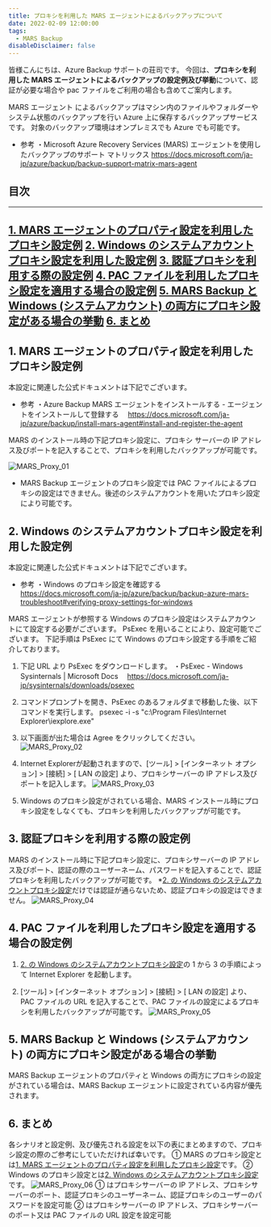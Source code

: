 ```yaml
---
title: プロキシを利用した MARS エージェントによるバックアップについて
date: 2022-02-09 12:00:00
tags:
  - MARS Backup 
disableDisclaimer: false
---
```


<!-- more -->
皆様こんにちは、Azure Backup サポートの荘司です。
今回は、**プロキシを利用した MARS  エージェントによるバックアップの設定例及び挙動**について、認証が必要な場合や pac ファイルをご利用の場合も含めてご案内します。

MARS エージェント によるバックアップはマシン内のファイルやフォルダーやシステム状態のバックアップを行い Azure 上に保存するバックアップサービスです。
対象のバックアップ環境はオンプレミスでも Azure でも可能です。

- 参考
・Microsoft Azure Recovery Services (MARS) エージェントを使用したバックアップのサポート マトリックス
 https://docs.microsoft.com/ja-jp/azure/backup/backup-support-matrix-mars-agent



## 目次
-----------------------------------------------------------
[1. MARS エージェントのプロパティ設定を利用したプロキシ設定例](#1)
[2. Windows のシステムアカウントプロキシ設定を利用した設定例](#2)
[3. 認証プロキシを利用する際の設定例](#3)
[4. PAC ファイルを利用したプロキシ設定を適用する場合の設定例](#4)
[5. MARS Backup と Windows (システムアカウント) の両方にプロキシ設定がある場合の挙動](#5)
[6. まとめ](#6)
-----------------------------------------------------------

## 1. MARS エージェントのプロパティ設定を利用したプロキシ設定例<a id="1"></a>
本設定に関連した公式ドキュメントは下記でございます。
- 参考
・Azure Backup MARS エージェントをインストールする - エージェントをインストールして登録する
　https://docs.microsoft.com/ja-jp/azure/backup/install-mars-agent#install-and-register-the-agent

MARS のインストール時の下記プロキシ設定に、プロキシ サーバーの IP アドレス及びポートを記入することで、プロキシを利用したバックアップが可能です。

![MARS_Proxy_01](https://user-images.githubusercontent.com/71251920/152903682-258c22e6-793d-4c62-82d4-20f293c8d330.png)


* MARS Backup エージェントのプロキシ設定では PAC ファイルによるプロキシの設定はできません。後述のシステムアカウントを用いたプロキシ設定により可能です。

## 2. Windows のシステムアカウントプロキシ設定を利用した設定例 <a id="2"></a>
本設定に関連した公式ドキュメントは下記でございます。
- 参考
・Windows のプロキシ設定を確認する
　https://docs.microsoft.com/ja-jp/azure/backup/backup-azure-mars-troubleshoot#verifying-proxy-settings-for-windows

MARS エージェントが参照する Windows のプロキシ設定はシステムアカウントにて設定する必要がございます。
PsExec を用いることにより、設定可能でございます。
下記手順は PsExec にて Windows のプロキシ設定する手順をご紹介しております。

1. 下記 URL より PsExec をダウンロードします。
・PsExec - Windows Sysinternals | Microsoft Docs
　https://docs.microsoft.com/ja-jp/sysinternals/downloads/psexec

2. コマンドプロンプトを開き、PsExec のあるフォルダまで移動した後、以下コマンドを実行します。
psexec -i -s "c:\Program Files\Internet Explorer\iexplore.exe"

3. 以下画面が出た場合は Agree をクリックしてください。
![MARS_Proxy_02](https://user-images.githubusercontent.com/71251920/152903684-37a1b7d4-8e85-4e6a-92df-7f5cb0faba7a.png)

4. Internet Explorerが起動されますので、[ツール] > [インターネット オプション] > [接続] > [ LAN の設定] より、プロキシサーバーの IP アドレス及びポートを記入します。
![MARS_Proxy_03](https://user-images.githubusercontent.com/71251920/152903686-eadf5857-01e8-40fa-89a6-6d8337c4be12.png)

5. Windows のプロキシ設定がされている場合、MARS インストール時にプロキシ設定をしなくても、プロキシを利用したバックアップが可能です。

## 3. 認証プロキシを利用する際の設定例 <a id="3"></a>
MARS のインストール時に下記プロキシ設定に、プロキシサーバーの IP アドレス及びポート、認証の際のユーザーネーム、パスワードを記入することで、認証プロキシを利用したバックアップが可能です。
*[2. の Windows のシステムアカウントプロキシ設定](#2)だけでは認証が通らないため、認証プロキシの設定はできません。
![MARS_Proxy_04](https://user-images.githubusercontent.com/71251920/152904399-0e4149d2-2911-4516-bcdd-938ea9fbaa0c.png)



## 4. PAC ファイルを利用したプロキシ設定を適用する場合の設定例 <a id="4"></a>
1.  [2. の Windows のシステムアカウントプロキシ設定](#2)の 1 から 3 の手順によって Internet Explorer を起動します。

2. [ツール] > [インターネット オプション] > [接続] > [ LAN の設定] より、PAC ファイルの URL を記入することで、PAC ファイルの設定によるプロキシを利用したバックアップが可能です。
![MARS_Proxy_05](https://user-images.githubusercontent.com/71251920/152903691-9d2000f4-2f9f-4748-b2e1-442de641449e.png)


## 5.  MARS Backup と Windows (システムアカウント) の両方にプロキシ設定がある場合の挙動 <a id="5"></a>
MARS Backup エージェントのプロパティと Windows の両方にプロキシの設定がされている場合は、MARS Backup エージェントに設定されている内容が優先されます。

## 6.  まとめ <a id="6"></a>
各シナリオと設定例、及び優先される設定を以下の表にまとめますので、プロキシ設定の際のご参考にしていただければ幸いです。
 ① MARS のプロキシ設定とは[1. MARS エージェントのプロパティ設定を利用したプロキシ設定](#1)です。
 ② Windows のプロキシ設定とは[2. Windows のシステムアカウントプロキシ設定](#2)です。
![MARS_Proxy_06](https://user-images.githubusercontent.com/71251920/152903692-27e268c0-7e89-44a4-ab36-1430047dde2e.png)
① はプロキシサーバーの IP アドレス、プロキシサーバーのポート、認証プロキシのユーザーネーム、認証プロキシのユーザーのパスワードを設定可能
② はプロキシサーバーの IP アドレス、プロキシサーバーのポート又は PAC ファイルの URL 設定を設定可能